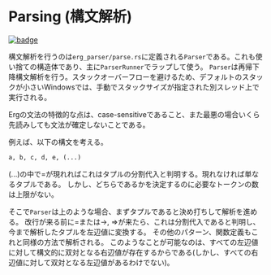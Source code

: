 # Parsing (構文解析)

[![badge](https://img.shields.io/endpoint.svg?url=https%3A%2F%2Fgezf7g7pd5.execute-api.ap-northeast-1.amazonaws.com%2Fdefault%2Fsource_up_to_date%3Fowner%3Derg-lang%26repos%3Derg%26ref%3Dmain%26path%3Ddoc/EN/compiler/phases/02_parse.md%26commit_hash%3D19bab4ae63af9415da20ebd7499c668144da5ea6)](https://gezf7g7pd5.execute-api.ap-northeast-1.amazonaws.com/default/source_up_to_date?owner=erg-lang&repos=erg&ref=main&path=doc/EN/compiler/phases/02_prarse.md&commit_hash=19bab4ae63af9415da20ebd7499c668144da5ea6)

構文解析を行うのは`erg_parser/parse.rs`に定義される`Parser`である。これも使い捨ての構造体であり、主に`ParserRunner`でラップして使う。
`Parser`は再帰下降構文解析を行う。スタックオーバーフローを避けるため、デフォルトのスタックが小さいWindowsでは、手動でスタックサイズが指定された別スレッド上で実行される。

Ergの文法の特徴的な点は、case-sensitiveであること、また最悪の場合いくら先読みしても文法が確定しないことである。

例えば、以下の構文を考える。

```python
a, b, c, d, e, (...)
```

(...)の中で=が現れればこれはタプルの分割代入と判明する。現れなければ単なるタプルである。
しかし、どちらであるかを決定するのに必要なトークンの数は上限がない。

そこで`Parser`は上のような場合、まずタプルであると決め打ちして解析を進める。
改行が来る前に=または->, =>が来たら、これは分割代入であると判明し、今まで解析したタプルを左辺値に変換する。
その他のパターン、関数定義もこれと同様の方法で解析される。
このようなことが可能なのは、すべての左辺値に対して構文的に双対となる右辺値が存在するからである(しかし、すべての右辺値に対して双対となる左辺値があるわけでない)。
